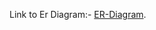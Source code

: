 Link to Er Diagram:- [ER-Diagram](https://viewer.diagrams.net/?tags=%7B%7D&highlight=0000ff&edit=_blank&layers=1&nav=1&title=hii.drawio#R7V1dd9pI0v41uYTT362%2BjJ04k3fiTCae2cnMjY8Mss0EIw%2FgJM6vfyVAoK5uJCG6W4qd7J5dI0BA13fVU1Uv6Ondtzfz%2BP72PB0n0xcEjb%2B9oK9eEMKootn%2F5Vce11ewwpsrN%2FPJeHNtd%2BFi8j3ZXESbqw%2BTcbLQXrhM0%2Blycq9fHKWzWTJaatfi%2BTz9qr%2FsOp3qn3of3yTGhYtRPDWv%2FjUZL2%2FXVyOOdtd%2FSSY3t8UnY7R55ioefb6Zpw%2BzzefN0lmyfuYuLm6zeeniNh6nX7VLybflWTpbbr78h2R%2BF8%2BS2TJ75jyef07mL%2Fjr2%2BUyP4OXL8hZ9t%2Fr%2FNXDmzS9mSbx%2FWQxHKV32eXRInvJ2XV8N5nmFCjd6GRzo%2Bzj6OsX9HSepsv1X3ffTpNpTsaCQOvvdLbn2e0JzfP7NnjD739%2Bufv98f0l%2FWfw%2BO79%2Bej3b58%2BDjZc8SWePmxO%2FjReJjfp%2FHFzRsvHgiRfbyfL5OI%2BHuWPv2Z894Ke3C7vptkjnP0ZTyc3s%2BzvUfZ1st9HT64n0%2BlpOk3nq7dTESN0fZ1fz46sdP169S%2B7vljO089J6RkqETo9zZ5ZkTMZbz7I%2FN2bo%2FiSzJfJt9KlzTm8SdK7ZJn%2FIrR5lm7IXUhHxNePv%2B5YbctQtyU2Y5tr8YZBbrZ33p179sfm6A8gQ2SQ4eX4bjJzTYPraJSMRrazvoo4y4SLntzM4%2FEk0SiUxOJKCB90YJHUCUE46ZgSmBikeJVMJ9lvery8Sp1LRcIxQ%2BgQqTghCK3e4ZwaAxFp1BhQQjumBjOI8WGejh8yg%2BOYDvgqxgk5hA4Iidcvz7xoJ6KRQUjZtUyYVuIie9vaijm1EUyKTCXYbAFmlLMK%2BniQBo4AHbq2EoVzplnruXNZQIijZA%2FP41cnpyGpIJAuDANcUKU7KphK6bf52L0wjOMkurYaazGKkitPTF%2FI%2BtYGUNX1eXOT6x8Wy%2BzuDo484%2BOLzdtR%2F%2F0lKA1BHdcL%2Ft%2FHm0%2F%2Fnt789tfo%2FeSTmo%2FVuSV%2BeJXFDwZdsjtlkWP24ORYD%2Fb6mqwoYjn36%2BuxWp27Qa1xRhDuhSIYc6aRhIf0mawkMcXlBRHT7FNPHrI%2FbvI%2FLj5evn1VXM0%2BZPvEcyIc0jUdRVFAwqm%2F%2BMWXN%2FJxsfj%2B4U91KT79fmqRJYNwG0OT3yco9UajhO8J0gVVdOzHFilgixiy2SIcULZM02%2Be%2BWz8Mk%2BAZY9WuSftnPVDSr5Nlp82lif%2F%2B%2B%2FS36%2B%2BlR88bh7sPdZF%2BjAfJRXffHOUyVjLu5mHP0%2Bm8TILd7W7285x89YP6WSVH9sQTSGh0UwUUlbcYv1FN%2B8qZ6vAjTDG%2Bp0YB3daxvObZGncaUXX7Q9qL404MkmbHV7hLaTz5W16k87i6evdVUDf3Wvepen95uK%2FyXL5uEm4xg%2FLVGeQLUsMeYkpsAOmsP3GzU9cn2T969wxz3E%2BhzCk8EMyz1VXnlQm6NVkMcroYMZF7oxZPFZjblOHccIwJT7UoZIgOxMyELLbK9PTOE%2BvJlOP7l%2Bf0mUUQfOkuqaIJUFwko7NpOWT9epUpNOE05DeuJUkprJ6H995FJFtnWV%2FPSVY9mbrnD2Cx93pLLPS8ke6jKfbS97oss2qHZBh3mTb3NddKFBdBHWdSCAmYUxatHCth6yxH5U%2FyByJSfaDcgKur82yH7e5ES4er%2Fz0oZK8uLC73%2BrRY%2FkRvGN7b02Y3lpV0cS3q4%2BBq8%2BLZNTBrj6MGQpPx4Onb2U97In1VDmuGxKmDma%2FZsxi%2B1FYNeQWHIhdBlJCf4modgxjZqmNW3lmmeJ0Syzz%2B0M8W06WHp2tTpIwEiZhaOemYn8BBo29Jp87IQBTHBCAdV4BkwYBPtxmWvHyferv8Le14eb4oaJm7CE1SXSpiLgYKjM5qVhID4q4NWM7z2fr5%2Fxdfm6f02PNYPlKaxas2CMzJ6Btwq3NnJFhgLfynAO1OOWv7%2BLJ1J%2BU9ynBsxXf3fGTrk2fSZDC9P0x8ZlV6Mj3gIC0oBk2q5J1XAEqhZdEgPgyitrElzv9K6QoaeABGiLCK9Vw6wikUuNq1QXrmYpQqplBX1a1Vc08qruV76DVVuZ3ELQ2ttkl1o2oxrp4iJD0lxqx6sWmuZFwbgBMsdGoNa%2FBwNm4lW83wEyQ%2BM1h99oL2Ip%2Bd0lsM%2FtwNpmtktjxnd%2FKZ6%2By2JEO0M0MSdepCWpieM4ns8ndw112sfDU%2Fue30NBJcZpCUkiLp8YjkxTKm6dmg1O58NR0L622BrAxrIWRLb3ruHD4OJ8rnB3k%2B0Bch9vBvXiwUFlfs7zuxOc6AOtT8rqIlpZBNXzYzLeqgCX2yLWCbjxjztx441a%2BWcpMpV7cTu7vJ7Ob7OrL8XieLBb%2BbEU3YT3XUQFZUG2x28WNy8ZC8P3McpxHZYGUrRvNLj1DyfrkUAkZDRnwdsP6VFYEjTJP%2FwcDYvpWibChmUeinUKsvZHnSNNMb75LR9nJpGYrtHsMW0Cc2oAXXL056O7FzJJQepfeTGaXea%2BBt7MvGqyq2qj2N1%2B514AgpCSia0gnNR0Eoytk3QQavCmkT6ZLchiAks5zAb5gRa2ihYNquHsJUhssWOLPLjFqhOgVJB4BaFljjBqRQ0F3%2F1H64AqfkDWrT9RIK6wHuVyG1gt9mvQyIGDCSOcIZLOAeDKPZx5tbJ9GW2BChlLHM0Uh4UyV9cfy9B3PafRO4m5OAJJsi5rsDklmOvwfkvkiXRcz3s6unwugLEJ6PBDxgENfrFJh1pgceS%2B8jMjPUQmHo%2FLb%2BydFCtc%2FOJ4BdDxp2wiLom4bYS01rffpZXp9%2BTWdf57Mbi4XyziTlycXnw%2BBurTZKRYNuSmT3mpa1HQeTtPxE6sl4m2dcBvLdd%2Fqah78x0w95El6X0ffJwzEQILomgXFQFidNj%2F2SSvTNo2tSaDguoCf9iW6HhCdLQQWQ1T617IfTHQbW1vCgdNMBGPL0MEnmwflYNAUiboO0mzDBuJvG2TN05z4gDEcyBnUDlqp4KtLVx6f1HSDgLD%2BaoverWRS79EFNZDxgOKNowsOnS14J88AiIJVnXMULTOUP%2Bh7pZ%2FunQ8YBtTDbfkAU3gnHpYRiGNGKLSE1rXfvHkNaZ7gkPSzdQI7n8y0x9MTBTV2c0FbcprROzlgBZ45lMpxXJhrGwiUrF%2FzqMOtnrK0TVRawABpM6CGoCvT3LDBUp9vriKeDJnrQXBVuHX%2FBguYmdb2CkXh7JVVR1vs1ao3djVZ1VcY0quahSiaITckkCJkzcIaulsGE8SLxdd0PvZHk77F7ozq%2BZOwSBgbWcxUne%2Fkae%2Fm0oFuQIoD5k%2Ft6st0gtY7Hdyqr9J8ddZzdSYVyGbSruXGBkqfjDyWe3oFFQHGRXVuXMwakN8u2L4ZFo4hlqrrhSjBSdIrhSVAgVrZ2miCpodNhWWSot1wDKxH1kOEVF10fdCEgdoIOFRmFxOA9kBtEauY6faMclCP81xHs2R2Vx3Ql2cP01ys7jIaXJ7mZDIF9keEjAiuQ7iwFMPCiJUlMrJIpPCmIU3wjv%2BIqF9akm8xOlsQeNdlNMtQ6A%2FxYy4Q2cVzr4iebpCncF4nkSGXrVRlNMvxz30ymsTTy9%2Bur5O52XT7I1aQEawg46K%2FubOD91VBFloJOR%2BfRTxl0itSHN7XqwDvYCtYh%2BdPJRtSzGWkmKQiAmhVBvOyvpPnAaZZ1QzdaFcwbMQxlcsca5ev0EA1Psb08K51LVkAwPKgoeOZUTd%2BLL3sPn%2FB4kh2W1B5oxIm7v76k395kGp89ZbYFpqeTeaL%2FDfMnlVIT%2BGO064jSObYPJRCSCpf6CEkZk5DSIcSLwNJvASVgrYCDysO3oyHXZotnevxsxRmopEBUzPOUZYRXNTBVBU7YWxhznMrx3EFqIILXyuEkrXTxSyTPq9MNlzairG0JGrCbm31Na7uMJBs2P2DBU6yfrYYCWMRgQYdUNEyvhpQApuYYKjmGZ%2FCbCMCXATaraDah%2FDgER4Wb%2BhhkUDpfIl1hsKqZU%2BMjMCNmL9kvrWy4w0zKfuhnyodmFr9FChE58DRxrhgi4P5CdZyCSO%2BGMp6tJaJewZDTScrLlo7Bn9tLPOamZbxMr5avS6n8Dhe3K54K38wja%2BS6Yd0MVmNDaOv5mvrvXVSpsl1%2FjD3FiajePpyc%2FluMh6vRsctMjdnMrv5YzUoDu0uvFu971XuqmwyE9mX5Ccv%2BKvVlXnm1MyyrxpPVlyWZBHI12Sx9OK%2BYOi%2BRGZWl1m8F5jRcea9SOLJ2AilJ3VlpaTXbPDDAqxYQMLtCj%2Fv8g8ya5hl%2BlOV%2FrXtuMTRUJQaNwF7RUx7tuC%2BUKbHG6qgH3uNqgxK2fBY1WiRavHOeQrai9aWh9fdyTMuoYj9HPHTXhrXOg0kEOh%2BIBDsqGbtaDcA4xFlWCdUuqXckRP1KIuANcFurUl9%2BKwaclqoqTccJJQHbTPKktbcyLeOcGxzHM5u9Bg9N570HqrrkBdohQ0bREXUcvigd6RrLtVlTdLu5jjO1xydACSOI%2BwjMzaBloQxroPFaOspJrjmRp4DbEsv1LOsig0AZAaTYv1AZ7l%2BaRYsg0097NNYKYhQHrCQ%2Bx3tUtNkrFRrWsSL%2B2SU%2F4Trybf8IDXibDS6fv6bi%2FNkMfleSnjdl3zI9d1LXqWRHoun0%2FTrynAsivcbCaz0YZmn207T2Wz9FQ%2BIdA4ohhqJK1vdzaS3i8SVPQ3ZJK%2F9k96t6Q0T1tsKW2cEbxBDLm7j%2B%2FzPefLfw2SejN%2FmB369onqZ3EUG%2BR1IOF%2Bly2V65%2BM4JRQfYoqPNe8Le%2BOdNcXx7oGbe8%2FVXcATKr87wGD%2FStTS%2BYQDG%2BF9fNeeHSdqrNDc1oFwfawRCH8nQFDaGoDHAW7BWJTlOTHHezAWrpEaqGxU85%2BHFYDeqOWaJiOdsV23GSq4JAbBfzs7dTz6pHp2QDc9fkpPSO1p8QvaBM3C1McOSBwJbZ7VUHFaKbkHdeJ4R%2BwIPIwo2lZUdcUq5VDwUikUDC5rnBvKPgRMBMH%2BTLRdZXtLNx4G6GmvtqnFe%2BtWv0upawfCd%2BrhcBUPNsRhYd7Md%2BXd22xOqvfqISIO1hAljtNQHXiIZOA6XMFg9dV6EooTQeGEREdwooCcyHxyoh2IZwYU62Frz2k5IQalCYxw5%2BlSU0O8HN9NZmE9wZ7RiYHRhBjTgD6i3dqHqGfXTC71uYvQ6hg39Q9woNLidvdcoZQpuEXj5m1QNwkNBned9CthapSGqcmbNEkbW76niu0LrdeY0wIllmDLWdSS0agAeSX4VXynGUy19Tz7tI0iNkZdmxS5F1%2FwjEawcdA%2Fj1HQoZFWupi52EJmnhFhJKIdEsZeeWyQcelt5ZFxe0GppvDoba6ZBULjyAUJ5Jw2HwYRyDuFHWGZW9wWvIsgeBcuRPTdW9agHPWzt2yPoIMpyJiYOYaiPuoasGEVFGVZETxPxw%2Bj5eVZkoyv4tHnvWo0%2BZaf0V3GbZOcDHkZYpw%2BrGmLHXiJ9SWoqvnjW1DPxZoJNizhYQKF7jwKGwancDDLNIWL99yZQhNlF8av7xP6kXEwJktY5rWEdVEsI1uDYIZ7TRbePVkagBRdeY7j7M2jzUVvNobqibCBsKxDKEY06EbG21RKm8sgpvnPf8j%2BuMn%2FWM0FzV7zdlw8lX3U9ll%2F0tHJ5FAKECYDYnEEAk8ObYLNDrPytxwjlEKG7jZPRoFasjDFbeeRM397fK2OI7dpzbXcZl73TOMb8d9DutzYn8HXDTO%2FzO1eOr%2BLpysaFq8pBH6RfYdFSROsb7pHGWzV8216d%2FWweKFDujdXy5juY2pk2KYrcnt55mVTx8CYIiksyUkSMj1gmab1KplmbG%2BZ6%2BydNAYpzs68LWqnSq8R79aidUcLs3a%2F3gDQD1IIYZGKsheUKbj84NzgB2FqxDKKPrKMaIQJFHfEMfNov8T9IAylSvkJhwnwbCyZ4bASYpa5bntBBHlmtRmepAP0PrACdlTncMKpN%2B7oYmbs4%2FtSB3jXEmK1It5UF5xniBrGAxh2NTijj2UoXeaUZb%2B%2BH%2BQ54RIFiqgJ6CzATVdxSuGLNsSgzV%2Fp%2FHM%2FKCOE8NMfoIr%2B4S3yAg27ti7C9L8yLTadJOPLpdlo3gU5Ik%2FecARQE7uSVnfEME3KxTKdJ32Qi9wTrrH2eeXJVaQiG5h7X7Sxplkt5n5YxPdX8%2FrQ3mHmdZbOV4bbxzosPfeKEbYoKG45dxdm3H7ufroHtbxe3fKXtsuAKhnJO8xfgcSLUq27TaSuKlUE7uQZUoqR6S8Em4nSN7QfJRDoHwVcl2Zl6SatQH7ASxb32cERk8Ir2lb5uGl%2BqC2agZ227o64QZXvJ2plDzmNSULStGrFLP8gc0YsXvdPajbVfwoKpzTrw9QCQvKWaYgaqL%2BQM4gPcG0auTFNZxBX227v40VBTXo3TejgBmyI2w7d2WAZan2eXk2mz6inAcN9ycgyxT6wl3MARHujvA9xbExFv9LlJ%2FHo883qeItzHyfX8UNRqdaVtQvT0DuFTwxWsAy2EhaEokdvrEFQ2lu0vjFnDxFTtKyDwuDgIGfnKQMGECEy7pkGJ9oZy4gPqSjtYmjkseCIDom3M%2F8ZURzTQQRmTxOzpBL5wija%2FTEzpFjljn%2Fi4JtuQ%2Bd6UxizNVFiS5TorRwQmfCLV%2FHSpxNYkKqKIAEnagmwV0QWWrWzcVqRbVQCQAJ%2F%2BLgacBEUBNw3woHx5tvR%2FN0RztPCwxf%2B5wcUasD%2Findg0%2BDSt8bxM5yLRgFVPWN7LXD9k3T8%2BHzEjyNAANm5%2BPlB5wdatxUIPi%2BInneSbQf8CtytACoznPuYHUzmvD0bEZQgaSF4wAkDdqI0iPdcbDarFScVSpwEGMcKV9k3H8gJDCMOOzC7MKd%2BB2YP6wcjWpweB2OXK1VI7fT1UNwk4XY7yATNlbMcUsxlpJikImKg%2FbpwwgLtMsM23oIBzaajfhfV7G2RWmnxwWKtxvMWqft58sLWH%2FUiR99Rtf7L3iQVMoDCVzFO8l7Jxj3GCInXL%2F10TIE9rtJSrbaaDuqgI18MYvzr7%2FF5zL7%2B8u7kn%2Bsv6sPZwLH%2BsUCwqtVIqSKKENW1FibboXBO5rnW77cjYRTOAFM%2B5EhRKfIBDMKoezMih4zJjBUFlSQSFICy2q6DGNCG%2BxS9rL%2BzMqCZCMvh4nm%2FNWDDJzRqYIAxnLaisA0v7suLtFIifGW6XzSBoXUkOieJmdlaTT9%2BPhQBTa3WpoqgFDHzT36H6%2FWbIFjwzilipp98JyT6RRNoSiLWOUlwg5p%2F0M0kjrcJVfFh2cmscnj8%2B5gIOH%2BYb32Mg%2F1IDOdAUmTczF04a2cqM8n1LJenZsEDBUmr7h0Va67BvcQ3xsk6H%2F9dJcq1Il%2Bwrn%2BZN%2FCtmB0h8zBIMW%2FmW%2BbNcS7Pb15gRlWoyXH30aJlM8uzGxloUoZg0j1lGoxI9oG43PQI%2Bwg7IP9T2yl7GxxoP%2BUGm1V6ixPOpBdGcpHlRL31wdlPtAGO5ydqdT9B9ewVRjYb4asVzk7Qn%2BO4j1F6DEiotOVabGB%2BF91wdoLaoD6gorjO3geHSfbLLUBMR7faczLY5hUoT7SzbGwzqRFoExhAJzgZo9pxroXrBM9ip%2FZxFyZgh4nymGv5P%2FFRJP%2B9%2BR95%2FHA9u8V%2Fvvnwyy%2BWopwbXsnlQutgRbKaY9qO56gcG%2BYdbUv1ci5BbFgohIMhJcCs2%2B7lmRksdUGDG%2BbJYvK9ZK1LvGBT7DV2urHjW8W8o3Q2y2KTzZd6sbWKh%2Bjx9TuOZIft2oxH6w3S6%2BtF4oVwlozpUWLcUn3vxF8Jook%2FU56m81SKfy0MhIZRE3B2H0EtLQbmNTfyrCAsWbr3rjRE4dm7VRGFZByvI9yoiOIE%2FesE6k4n7C%2Bx5ZKumrmCLUp67jQCtyTw7cCwQI4kh7XclhpB7tnaFkghFNsLSkyGDS7zpRAaqgDaNxUAkHrAx%2FOoEUzt7UEjtNIGdeW%2BEJKPwki%2BAJK%2F%2FYaHT7jRA4Y8Ng0r%2FGZhqH%2FCT3sm%2FBrJAnoD7gL9toCbtp5Ae9nHFtn%2F%2Bv3%2B4s2%2Fn6Zf5zent%2B%2FPH8bfFt9DxQECtJ%2FQ1r2BQPRZaMnvMFPQVPD7lhzAuuizQgADyL676btAjhnTEwRoneVz1sfhXSA5GSosuRSSC8GYvgCByWioeCSjiMqIkmJgVQthHTK6mxpkrOoccsa3z3rboGVnDbPO0z8THvXMhAO3i%2BFgktxkTWQbSR5YerKEVD%2BULEdgdCRjbZNsKBNJIYC6ZmwoGdr%2Bg8rAs5yyLhNvDeWU9SzOHugUHACKeZTSBoOB29nbfLyVnpEntTn5g4S01qVmYYQZgzE22yFShwozxXhId9YVzKISigeutzIzDnNmcB15zgX7duA5N8U92KuBvhLebJviXgW5mamsKWaVBJZxILC0jby6TYZvbEltRqxYWudN2I%2B11CCcZv5GetgZjviTZVdGmffMKBdg8m3OMgIQNidm2QoRYiYuylnS4ujipTMyDbDKnXkiFRdIEhnpMa3g2ZOYEhFFEUOqarHinlp2BExoMUTVv19l2WTqRsErcewmocpIirHATloh9LUaPpA3N4CLP0XbLUbGfQJrfBO4Hk6FNNX4zhKfjsKwYNkRh1vGDDdOAZEWrf24jcpROoyCkZAAKdzYBQzVz8hxjWQ3BtUaq%2Bob6ggvg3DsfGomXXuXzOE9S7oOMFyQ7k%2BPNFnT1QoU7QIVOXqYf9mqqPYaQIRaYAjhLqwt3AHs%2FxLwPgeL9b4vXNwYfNCOyda3dMtyP0B%2BV%2FQtlNR7J2BG3qN%2BcJvf3SvE3rsXaiSqrWTKwF0LnqbCHwBt0ZSy5jeC7B%2FyFwlaJ4MWpKl19ILZAw7Hy7RN%2FpnrpRtOXT3YIsCm9OKD%2FFoEM5jpG8Sm4JneQGyIRiYMoBT%2BDEKTzVetElOIRbrDGFWqocrMVF570NQRHiLsFq5Tn5hiDdVRkSb2r46A8YId1c3Xa4Men4Ex9sOzGZS%2B0N1KuEqO5vVqLZGyypaGTo5aeLDSdnrnQQEdqLY8yKLqG%2FnmQI%2B1bVdBjOwbHjwYAly6c5OP6eTY6RUZYu1Lgc2rXXEsAzV%2Bwe4fCte6NI66DIMDS6m%2Bxd3POqBDSnGHJ8O61fQYOdL0xmwmV7EOhmPOkAC84yHWsexe7xsoqmD23sQ6wboGLTtJu7Ub66RKKYkecrJIUQHuz4YJOFxgV2w%2FXKugult5NimWzZy9q68X8tAXD3Kg95PAANajYnBn%2FztNg5vGtLnAhO3WcbhDDKhiJQnIVNfqY7cLeXio%2FDMkWfOuEOi4d7hfx84dbmd5NfOtA9ALnDtunaIzViTBkbHOnGj4nYtP8upFK3fwpx7RnxftCHup1rxgBCcvGKzkrGIEv3TxSX4ZwGMzp6MwSjmDFTkKo3Q6FRITAIxuRlVderru4OeSDZWKOKEinzwNlogPiFLZ01LhfHCqYlzR%2FQQ7qhkIF9MUf3jvlBSph5IuGbbd6t7AnPoeIYcco%2FjLaAvgxDIV2IsVoYJ%2BjIAtM2Z7N%2BYIBTN%2BPDRDmEF%2F38zWlml7Y7fAxHAPZmvPQTjG2O%2BqzNxhmRkhAcJZERjpUGiC%2FlSZM4sLBB0iqhurDAHnmULl41tlWNbO9S5PuBWVviUKAzi3bk38Xin0vi4ejOTOnCU1lOA2jZuVKfS8%2FCXX7VTxprrXzVBdzXoPBBVTvI5%2BzVOJInpRy1eeuYGbKrRLsE4lxz4%2FDWqZZdFlP4iz9EDEMvUgs%2Bgl4gqxSOi1q1Voi1AmDTRSnDAGe8ubuDlgpcZ2ArhTov365vc3f%2F%2F5NpGXaj7%2Bvyj5ruTvAxsAc70ZZ3EfzzTaif8e0vyJfIfN4OtmK8zL7CWzdH4XT1dEKF5TrNSJx%2BNFadXO%2Bp57tu1s95HdpndXD9kvP7kvKdzN1ZIOPnwpT%2FbFLzafl7%2FAWLqTD8k6OzOyynt564AIiiBgSlmB6ivv3CmYs7xzB%2BJt2qSbrKS3YSQOJf16q5FJ94%2FxMvlJ%2BPxZbmbCOqa7zdH9KfIBdp8L1bXI27ZCOiT9l0nydUv7q%2FmO7D%2B5YYAjyA1F62Jn3GADV%2F9UBB5MADD9NOpaDzhct1cOqw%2BaSFTu8domOtfvRO0mzu2llQamtgHpi5Ug5cxnlcj4B9wDloEw%2BebLlxTkPT%2FwAeODtqkGV%2FABOyO7G3uhMWXrJWJM6kKg%2BOHtj434uIo9a2t%2BUSA2hkzBYH9hYz6GvpTRguKMj0GxGRNJAvAxMfi4y8yWs9yJQCSfLccZZiTzgIq1RruzRSvkRYQEz%2B4OcY7NB3V5rCna6dWv2SfuppzgiGQ6SylKscJIGjlfOZT5BMYoQhxFDMv9BDvOQenv6hcna5%2BqorO%2BaG%2Bz%2BsrbwljhAA1MvfWCwZLV9qP2fjcqK9%2FgSeHbQnHXDF7doLpj8MOcHf8MHmySghGaRRBIdABIDQhLFlSE4vFBpqwDsKzH6S5d2jxOq32UFfzzCB8FrEsP56P0a2SjO7iuIJmPogTjEZcRRgJk2CkReUGOYUWZlCoihxJML%2FBBnJDHWpynkTxaQCqbp2Wcez1V3kxt6iXQrIMBCDRx%2B94dzBEeiswucEFppgcAo2LaEIJ2cAyLYAgbkcpvaryhMF37fxo23CzH3SJ2CXGc7jlyG6zSJGSIhKqRkvZpyyqRKIuOHZkRyp1CAJfNW%2Fc9KVxzJ3dQIzunmQkZZ8bzcIC3O9uZqTPQew0nEDqL4S3rW59ETotJqvuLANdOJD7OYcRQfQdzQBwHpS2X57YpJ7X3P2zTlqrwMr616JYjj24eFdBGe%2BodtnxjGsAXcDwbbOcLUL2rQ63tfBOPQB48HsadM9B0PUKw7CGTkP3aVjHhMNtM8fpKrSgBPwrXpA%2BLrpk9bzia%2Bb8uz0%2FOT2a%2FXpwvbz59%2FWV8PZlcWqEbThQ1jbQupHzYJW017LIEtWdKV%2BRYVMuTU7FgDcUCB3KS4QK4QduOJjiB09hK5kgmYO6%2B%2BMJNc%2F016Xf4M0Ik3%2F0tFycRmJ7ecrt4CVDApCY9SNRYo06MSrDJYVjBBYqtByGZ%2BXrQKuHOqMApLrwuvwLBNNyxUbET2%2BMsjk4T%2FFFUleCnSP6YIATLcsinkeDnSpvHgZUeYWeSSp1P5LC6WdjWHvPDJ4Ek1hmWi4rz28Pyes0cpJA8srzHHrM6iujA4PFknlFhkuYvyUxOjuPNXrGMN5cqza4DXBVWwxVkefMPaKCID5mQ2wXi7HjxsFODPE2DwXL9k2sgFFFJOAEoKIryBCCjgjMlKC7mBR2lfb7fX7z599P06%2Fzm9Pb9%2BcP42%2BK7pTfvJvOcFsYJm%2BD5cfpwtYW6O0bSW5DzSqFKfj%2FAVIPhS2wDbAgClbcSwUxiP3kiiKI9HWJtOyOC27z03iPyHb1EoM5K285ShzcyttG7q45Z6dEg%2FRRO7VdxTPgu%2FKP43Ne0i%2Bao185kI1M6w8KPLEqTpOWaNUOB%2BVsqYyUjNr3UH1JfyajmHNvqK48E%2BY%2B%2B%2BYN%2F%2BzC%2F%2FLik4%2F99Gf%2Fz%2B%2Bh0YNLjIp7GG4HVqDKdTu4XSQuLfD2ZTkv2OOF43RufNx6Wrl%2Bv%2Ftks%2BAnJHXkjznBgz7MwFlY1FBlauk%2BRxabDjp02us5KEzN2cKHr2rUg6jlbJwDoKj7sD2CHgtJt%2B0HFGIuaW3mWcTNaek4yTtQw2gX82T%2BQMuM2Hz6ovNvGjbjwbQQleoGkpq2nZtnfIQX8RoqgMeikiqu9DwoD9QaDDZrqAQKrhR5XStp9ryeKOhMyGjKqIiG4VJECw9oJp0OeXVQskiQiSolDOWAAs1xetvzZSWaG97%2FETzrDQosIYXPYGVFN7Rw0w4LNkD7j2WU8mTUhhO%2BzPzsTYjWcw551d%2B4vgxH7rAAMlMgTRSZ1jFYBZ8bTFzBTd3xla8%2B3HiCAwhgyonTSDQzQY%2BMkAlye42vzhvmVHbdSWDnKV6oJaTOxcV54P9gfa%2BRXxeeXD%2F%2BLH7%2F8%2BsffV%2FTuffrp%2FJ9ZMByK4TC1hTYOIJyF4SHjjBNKuFKsaEPwzHKiGo4CMWs1L4e%2FSQRgZ8t0bRf83HKiEaW0rFkHRVTipTWo0p7XKuZAqHaYaOBtdz%2BALIPwhQQGG0wEqeZ5wate7onnn%2BjAXYlJ5cBd%2FIMM3LUTjRhEexJd9FJk7iPBglCehadF0%2FU2vjkYYQS78IPRpwHkqx02GCPNKGSuEY7aGIWdr6WPsFeHrx9pZF%2Fsx9QUVx%2Bq3QQ2jGLaetaYfiPlCVeffWMCvjGvtjH51mjrT3TWamL1JGyRws8xoe6zDhAlrkJOiraT3gSEH6ML9x5SgJkOuqhJ1BJZMBBGd4s35I01wDWt0%2BnDIjPuGfeu3mmQp32xqyQKzCx%2BXUejZDTKrt%2FM4%2FEk0QpgSSyuhLCJz1WUxbaOkqiS6ESlqvOatqX4cJTzsLX05RJXFk32rMTV2EOoNDDetYCAbaStc4Pbfpz9t%2FKsB8xq6qtkmp3N6qCu0sfA2uCIUrgL00mAKzVgtoJKWFXQj1kKXdpcaClBTbL5LBgEHaNmjXquZM3b8lfGwcpHpY7sFpXNBxk10uxV6KRaFFPhPobfLGv0QjfnNTgzo2H05yz90AAms42Ckv8eJvNk%2FDbX0dcrVV5muyIL9C6%2BSqYf0sVkUzfd09DkQg8rOAuHIrNyii1q2EXh1OpcWAY1Pzc1rCcNhAL9rQeoYdD0R0BSzzOyx%2FFM6F6RJFfcbgJSoVRYqph%2BzpMoQmSaIy8zUKUikWkxzPWEtED5s7t%2F%2FGAuYKDbAUNx8ge4skyGPUop7ka96BlpLln7QHWACuzAzj%2FK%2B5x8lVGt2WseSicQCgqIbdV0gRjwrw7sAIwGdfjCf5lOZp8b8tV2BNeGsRCpZqySjy2jMg%2BtSvFN1rlY%2BdIhYzWdhR6oPg%2FR%2B7ztWBWj0N9w0r8r3WaZOnk0AzoZROibgtCeCNXSpeAQHKTYkJOwRDTRqF06FZWM1t8W00qEXIgAc%2FE5WY5u6wTjkCYXCNtAlhKZp%2FDSfpp%2Bulp0hdN8ZDsTYHEZ2s2ofqab9LCxwwgDj6gxLgAigimcO%2BRuBxkB39kxnMyq0Ji3PCdpNf43s7RMjyeQJ4RL1ei7ABPtgOvFWicvQYyaz8nywqDmd4YD6mw5WvgOdBiKeMAcL5S0C4Hb0DizpOPVCzueOwL6%2BDnY29a8jx82xoRNNvEG0WW7xIXUNU1eP3SmavyPacBDKfYNA6NcDFUpU4Xbkp5W85DvxIKnkcerNBMY2sqVcOo11YMkA0X5hvy2x0iCtLNxJ3fs8Kguz5CQyedvL%2F%2F%2B5%2Br2%2Fx6%2FnE4t0yM%2BZgczuzF5wlW3%2F2iUcDuUgYrMExz7KKgRsi0MbF3BjRyEADZYT95xQW1XuqaspIJ3eTr37l4VQ%2FVlCwSGzk9bQYWjhwPLqRkf%2F5Eu4%2Fxt7x%2Furlaoxd%2Bu8%2F%2BZj5O52WrsTHoFkyLKwRWNAUoUM8qZlzI5FrCLqUgHh4D6WunkB7jYm2k8TdeRVvFwgG2kQOqP2EZKec2tPMu9WRX%2BME%2FHD6M8rEQX6XT8TESdwvUGCndsv72tzSnJervN2q1BNI3LuLWiLgKJOshtKJigbh6VVd%2FHnZS%2F%2ByP%2B%2FOXll9f%2Ffv72eHF9%2BmX563du8QVffokn0%2FhqMp0sHy8Xy3j54NGo46sYJ%2BQQSUdIvH555ka2cVFaL0Sb2Ia4CFO0uYNx9VZyOC5G2A2yNyG19AtUMZ13Dxxq7rYyCkvrwp8Lfv3qLL4m%2Fw5O%2F%2Frn292b3%2BSHx5M7i5Cex58bTbD2P9bH28hLCprGZaEpQ3jYVjKEqBS22%2B3sRKSrWK8304EGMBombT1sY2BeQ%2F%2F60FKLKJAXW0bWm4SProJY6earjQ3xduyKOAACIhrVMO3eRolWKaOm3G19XSinct%2BWqRaFRFh7244PdV1JND4pCH836M3qKwbGQptiWl3ZtFmm01EHbqf1ND3NXkJDIvTddyo6HE%2FcXrxDia2AuV7eNtk74LBaYAzB8BwQmobjfXyXmNzwNCLA7eKrIsmGAhZnrOcfZE5kneW1dyO23DvhLGwMtd8V1EWh4WwcNcLBgA0tsCsT6XiHRckH1Op8eIi2C05bTTOg1FhYTFr5hkcbivooJ1QhgYNpdANWAAoPtyjwVjQ0HxJPfIjXbLJ1LkQd5KfMc5DlUCuY7dMORwhMwbR3a4RuZwccDid3Fo7AGEo6HrFlNU1uZ%2FHu5SDvK5y4DrVmsuXEB3gjwXEjcruih4kBxQZBwnWfVLFM%2BOaTPd4KyFIxLwMbX78%2FTy4%2BT19d%2FvH508uJHL19my4tIUeXxHLWf8wiqS%2BtBpMVSISP21oNok44U8UfwcwY5UkQbECjdUs4ZgoLIpne5D9YPVtaGksOJdgAR6D9yShW%2BCOaiRp4EkSTsnLTL4kab%2Fq104xLvSUDw4Hu%2FihmOhVPYy6DwHiYUYPxiMsII%2BgaUp7rTcywokxKBQOfBn20Og8Uc8CdEswe6fhC1iKmRzrbh%2B3GB1INLZ%2BPMW41tGovj%2FgPjzmMTNpOJuMcRMcEjm1o7almD%2BdpPih39%2FJMCG%2FP03GSv%2BL%2FAQ%3D%3D).
